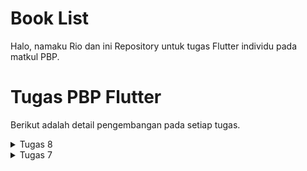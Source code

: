 # Book List

Halo, namaku Rio dan ini Repository untuk tugas Flutter individu pada matkul PBP.

# Tugas PBP Flutter
Berikut adalah detail pengembangan pada setiap tugas.

<details>
    <summary>
        Tugas 8
    </summary>

## Jelaskan perbedaan antara Navigator.push() dan Navigator.pushReplacement(), disertai dengan contoh mengenai penggunaan kedua metode tersebut yang tepat!

1. **Navigator.push()**: Metode ini digunakan untuk menavigasi ke halaman baru sambil mempertahankan halaman sebelumnya dalam stack navigasi. Jadi, ketika pengguna menekan tombol kembali, mereka akan kembali ke halaman sebelumnya. Contoh penggunaannya:

```dart
Navigator.push(
  context,
  MaterialPageRoute(builder: (context) => SecondPage()),
);
```

2. **Navigator.pushReplacement()**: Metode ini digunakan untuk menavigasi ke halaman baru dan menghapus halaman sebelumnya dari stack navigasi. Jadi, ketika pengguna menekan tombol kembali, mereka tidak akan kembali ke halaman sebelumnya. Metode ini biasanya digunakan untuk navigasi ke halaman "Home" atau "Login" setelah proses seperti "Sign Out". Contoh penggunaannya:

```dart
Navigator.pushReplacement(
  context,
  MaterialPageRoute(builder: (context) => HomePage()),
);
```
## Jelaskan masing-masing layout widget pada Flutter dan konteks penggunaannya masing-masing!

1. **Container**: Widget ini memungkinkan membuat elemen desain yang dapat disesuaikan, seperti padding, margin, dan background color. Biasanya digunakan ketika ingin mengubah beberapa aspek visual dari widget anak.

```dart
Container(
  margin: const EdgeInsets.all(15.0),
  padding: const EdgeInsets.all(3.0),
  decoration: BoxDecoration(border: Border.all(color: Colors.blueAccent)),
  child: Text('Hello World'),
)
```

2. **Row dan Column**: Widget ini memungkinkan untuk mengatur widget anak secara horizontal dan vertikal. `Row` digunakan untuk layout horizontal, sedangkan `Column` digunakan untuk layout vertikal.

```dart
Row(
  children: <Widget>[
    Icon(Icons.star, color: Colors.yellow[500]),
    Icon(Icons.star, color: Colors.yellow[500]),
    Icon(Icons.star, color: Colors.grey),
  ],
)
```

3. **Stack**: Widget ini memungkinkan untuk menumpuk sejumlah widget di atas satu sama lain. Biasanya digunakan ketika ingin menempatkan beberapa widget yang satu di atas yang lain.

```dart
Stack(
  alignment: const Alignment(0.6, 0.6),
  children: [
    CircleAvatar(
      backgroundImage: AssetImage('images/pic.jpg'),
      radius: 100,
    ),
    Container(
      decoration: BoxDecoration(
        color: Colors.black45,
      ),
      child: Text(
        'Mia B',
        style: TextStyle(
          fontSize: 20,
          fontWeight: FontWeight.bold,
          color: Colors.white,
        ),
      ),
    ),
  ],
)
```

4. **GridView**: Widget ini memungkinkan untuk mengatur widget anak dalam grid dua dimensi. Biasanya digunakan ketika ingin menampilkan koleksi item dalam bentuk grid.

```dart
GridView.count(
  crossAxisCount: 2,
  children: List.generate(100, (index) {
    return Center(
      child: Text(
        'Item $index',
        style: Theme.of(context).textTheme.headline5,
      ),
    );
  }),
)
```

5. **ListView**: Widget ini memungkinkan untuk mengatur widget anak dalam daftar yang dapat digulir. Biasanya digunakan ketika memiliki sejumlah widget yang lebih banyak dari yang dapat ditampilkan pada layar sekaligus.

```dart
ListView(
  children: <Widget>[
    ListTile(
      leading: Icon(Icons.map),
      title: Text('Map'),
    ),
    ListTile(
      leading: Icon(Icons.photo_album),
      title: Text('Album'),
    ),
    ListTile(
      leading: Icon(Icons.phone),
      title: Text('Phone'),
    ),
  ],
)
```

## Sebutkan apa saja elemen input pada form yang kamu pakai pada tugas kali ini dan jelaskan mengapa kamu menggunakan elemen input tersebut!

- `Form` => untuk membuat dan mengelola formulir juga untuk validasi input dan menyimpan input pengguna apabila sudah sesuai.
- `SingleChildScrollView` => untuk page dapat discroll apabila konten lebih besar dari ukuran screen.
- `Column` => untuk mengatur widget childnya dalam kolom vertikal.
- `Padding` => untuk mengatur jarak (padding) di sekitar widget childnya.
- `TextFormField` => untuk tempat pengguna memberikan input, kemudian akan diproses oleh program untuk validasi input dan menyimpannya.
- `Text` => untuk menampilkan teks pada page.
- `TextStyle` => untuk kustomisasi teks pada page (color, size, etc.) juga untuk mengubah warna text pada `TextFormField`.
- `InputDecoration` => untuk mengatur dekorasi elemen input seperti label, icon, dan text style.
- `OutlineInputBorder` => untuk memberikan outline pada `TextFormField`.
- `Align` => untuk mengatur posisi (alignment) widget childrennya.
- `ElevatedButton` => untuk efek peninggian dan memberikan respon ketika diklik.
- `ButtonStyle` => untuk menentukan style button.
- `TextButton` => untuk menampilkan button `OK`.

## Bagaimana penerapan clean architecture pada aplikasi Flutter?

Clean Architecture pada aplikasi Flutter dapat diterapkan dengan membagi kode menjadi beberapa lapisan yang saling terpisah. Lapisan-lapisan tersebut meliputi entitas bisnis (domain), use cases, lapisan interface (interface adaptors) yang berkomunikasi dengan luar, dan lapisan framework yang mengatur detail implementasi seperti UI dan database. Dengan memisahkan secara jelas antara ketiga lapisan ini, Clean Architecture memungkinkan pengembang untuk menciptakan kode yang bersih, terpisah, dan mudah diuji. Penggunaan fitur-fitur Flutter seperti Provider atau Riverpod dapat membantu dalam menyusun lapisan-lapisan tersebut, memastikan bahwa logika bisnis tidak terikat erat dengan implementasi UI atau teknologi tertentu, dan mempermudah pemeliharaan serta pengembangan fitur baru pada aplikasi.

## Jelaskan bagaimana cara kamu mengimplementasikan checklist di atas secara step-by-step! (bukan hanya sekadar mengikuti tutorial)

1. **Membuat Halaman Form dan Membuat List yang berisi Item yang diinput pada Form**

```dart
import 'package:flutter/material.dart';
// TODO: Impor drawer yang sudah dibuat sebelumnya
import 'package:book_list/widgets/left_drawer.dart';
import 'package:book_list/widgets/book_card.dart';

class BookFormPage extends StatefulWidget {
  const BookFormPage({super.key});

  @override
  State<BookFormPage> createState() => _BookFormPageState();
}

List<Item> items = [];

class _BookFormPageState extends State<BookFormPage> {
  final _formKey = GlobalKey<FormState>();
  String _name = "";
  int _amount = 0;
  String _description = "";
  @override
  Widget build(BuildContext context) {
    return Scaffold(
      appBar: AppBar(
        title: const Center(
          child: Text(
            'Form Tambah Buku',
          ),
        ),
        backgroundColor: Colors.blue,
        foregroundColor: Colors.white,
      ),
      // TODO: Tambahkan drawer yang sudah dibuat di sini
      drawer: const LeftDrawer(),
      body: Form(
        key: _formKey,
        child: SingleChildScrollView(
            child:
                Column(crossAxisAlignment: CrossAxisAlignment.start, children: [
          Padding(
            padding: const EdgeInsets.all(8.0),
            child: TextFormField(
              decoration: InputDecoration(
                hintText: "Nama Buku",
                labelText: "Nama Buku",
                border: OutlineInputBorder(
                  borderRadius: BorderRadius.circular(5.0),
                ),
              ),
              onChanged: (String? value) {
                setState(() {
                  _name = value!;
                });
              },
              validator: (String? value) {
                if (value == null || value.isEmpty) {
                  return "Nama tidak boleh kosong!";
                }
                return null;
              },
            ),
          ),
          Padding(
            padding: const EdgeInsets.all(8.0),
            child: TextFormField(
              decoration: InputDecoration(
                hintText: "Jumlah",
                labelText: "Jumlah",
                border: OutlineInputBorder(
                  borderRadius: BorderRadius.circular(5.0),
                ),
              ),
              // TODO: Tambahkan variabel yang sesuai
              onChanged: (String? value) {
                setState(() {
                  _amount = int.parse(value!);
                });
              },
              validator: (String? value) {
                if (value == null || value.isEmpty) {
                  return "Jumlah tidak boleh kosong!";
                }
                if (int.tryParse(value) == null) {
                  return "Jumlah harus berupa angka!";
                }
                return null;
              },
            ),
          ),
          Padding(
            padding: const EdgeInsets.all(8.0),
            child: TextFormField(
              decoration: InputDecoration(
                hintText: "Deskripsi",
                labelText: "Deskripsi",
                border: OutlineInputBorder(
                  borderRadius: BorderRadius.circular(5.0),
                ),
              ),
              onChanged: (String? value) {
                setState(() {
                  // TODO: Tambahkan variabel yang sesuai
                  _description = value!;
                });
              },
              validator: (String? value) {
                if (value == null || value.isEmpty) {
                  return "Deskripsi tidak boleh kosong!";
                }
                return null;
              },
            ),
          ),
          Align(
            alignment: Alignment.bottomCenter,
            child: Padding(
              padding: const EdgeInsets.all(8.0),
              child: ElevatedButton(
                style: ButtonStyle(
                  backgroundColor: MaterialStateProperty.all(Colors.indigo),
                ),
                onPressed: () {
                  if (_formKey.currentState!.validate()) {
                    items.add(Item(
                      name: _name,
                      amount: _amount,
                      description: _description,
                    ));
                    showDialog(
                      context: context,
                      builder: (context) {
                        return AlertDialog(
                          title: const Text('Buku berhasil tersimpan'),
                          content: SingleChildScrollView(
                            child: Column(
                              crossAxisAlignment: CrossAxisAlignment.start,
                              children: [
                                Text('Nama Buku: $_name'),
                                // TODO: Munculkan value-value lainnya
                                Text('Jumlah: $_amount'),
                                Text('Deskripsi: $_description'),
                              ],
                            ),
                          ),
                          actions: [
                            TextButton(
                              child: const Text('OK'),
                              onPressed: () {
                                Navigator.pop(context);
                              },
                            ),
                          ],
                        );
                      },
                    );
                    _formKey.currentState!.reset();
                  }
                },
                child: const Text(
                  "Save",
                  style: TextStyle(color: Colors.white),
                ),
              ),
            ),
          ),
        ])),
      ),
    );
  }
}
```

2. **Membuat halaman daftar Item yang sudah diinput**

```dart
import 'package:flutter/material.dart';
import 'package:book_list/widgets/left_drawer.dart';
import 'package:book_list/screens/booklist_form.dart';

class ItemsPage extends StatefulWidget {
  const ItemsPage({super.key});

  @override
  State<ItemsPage> createState() => _ItemsPageState();
}

class _ItemsPageState extends State<ItemsPage> {
  @override
  Widget build(BuildContext context) {
    return Scaffold(
      appBar: AppBar(
        title: Text('Book Item List'),
        backgroundColor: Colors.blue,
        foregroundColor: Colors.white,
      ),
      drawer: LeftDrawer(),
      body: ListView.builder(
        itemCount: items.length,
        itemBuilder: (context, index) {
          return ListTile(
            title: Text(items[index].name),
            subtitle: Text(
                'Amount: ${items[index].amount}\nDescription: ${items[index].description}'),
            // Add an onTap handler if you want to do something when the user taps a product
            onTap: () {},
          );
        },
      ),
    );
  }
}
```

3. **Menambahkan Routing ke Halaman Tersebut dari Tombol Card Halaman Utama**

```dart
if (item.name == "Tambah Buku") {
  // TODO: Gunakan Navigator.push untuk melakukan navigasi ke MaterialPageRoute yang mencakup ShopFormPage.
  Navigator.push(context,
      MaterialPageRoute(builder: (context) => const BookFormPage()));
} else if (item.name == "Lihat Buku") {
  // TODO: Gunakan Navigator.push untuk melakukan navigasi ke MaterialPageRoute yang mencakup ShopFormPage.
  Navigator.push(context,
      MaterialPageRoute(builder: (context) => const ItemsPage()));
}
```

4. **Membuat drawer**

```dart
import 'package:flutter/material.dart';
import 'package:book_list/screens/menu.dart';
// TODO: Impor halaman BookFormPage jika sudah dibuat
import 'package:book_list/screens/booklist_form.dart';
import 'package:book_list/screens/booklist_items.dart';

class LeftDrawer extends StatelessWidget {
  const LeftDrawer({super.key});

  @override
  Widget build(BuildContext context) {
    return Drawer(
      child: ListView(
        children: [
          const DrawerHeader(
            // TODO: Bagian drawer header
            decoration: BoxDecoration(
              color: Colors.blue,
            ),
            child: Column(
              children: [
                Text(
                  'Book List',
                  textAlign: TextAlign.center,
                  style: TextStyle(
                    fontSize: 30,
                    fontWeight: FontWeight.bold,
                    color: Colors.white,
                  ),
                ),
                Padding(padding: EdgeInsets.all(10)),
                Text("Catat seluruh buku mu di sini!",
                    // TODO: Tambahkan gaya teks dengan center alignment, font ukuran 15, warna putih, dan weight biasa
                    textAlign: TextAlign.center,
                    style: TextStyle(
                      fontSize: 15,
                      color: Colors.white,
                    )),
              ],
            ),
          ),
          // TODO: Bagian routing
          ListTile(
            leading: const Icon(Icons.home_outlined),
            title: const Text('Halaman Utama'),
            // Bagian redirection ke MyHomePage
            onTap: () {
              Navigator.pushReplacement(
                  context,
                  MaterialPageRoute(
                    builder: (context) => MyHomePage(),
                  ));
            },
          ),
          ListTile(
            leading: const Icon(Icons.add),
            title: const Text('Tambah Buku'),
            // Bagian redirection ke BookFormPage
            onTap: () {
              /*
              TODO: Buatlah routing ke BookFormPage di sini,
              setelah halaman BookFormPage sudah dibuat.
              */
              Navigator.push(
                  context,
                  MaterialPageRoute(
                      builder: (context) => const BookFormPage()));
            },
          ),
          ListTile(
            leading: const Icon(Icons.checklist),
            title: const Text('Lihat Buku'),
            // Bagian redirection ke BookFormPage
            onTap: () {
              /*
              TODO: Buatlah routing ke BookFormPage di sini,
              setelah halaman BookFormPage sudah dibuat.
              */
              Navigator.push(context,
                  MaterialPageRoute(builder: (context) => const ItemsPage()));
            },
          )
        ],
      ),
    );
  }
}
```

6. **Menambahkan drawer pada setiap page**

```dart
drawer: const LeftDrawer(),
```

</details>

<details>
    <summary>
        Tugas 7
    </summary>

## Apa perbedaan utama antara stateless dan stateful widget dalam konteks pengembangan aplikasi Flutter?

= Dalam pengembangan aplikasi Flutter, perbedaan utama antara Stateless dan Stateful widget adalah:

Stateless Widget: Widget ini digunakan ketika bagian UI (User Interface) yang kita buat tidak memerlukan perubahan state atau kondisi. Dengan kata lain, Stateless widget tidak dapat berubah setelah di-render pertama kali. Contoh dari Stateless widget adalah Text, Icon, dan RaisedButton.

Stateful Widget: Widget ini digunakan ketika bagian UI yang kita buat memerlukan perubahan state atau kondisi. Stateful widget dapat berubah sepanjang lifecycle-nya. Contoh dari Stateful widget adalah Checkbox, Radio Button, Slider, InkWell, Form, dan TextField.

## Sebutkan seluruh widget yang kamu gunakan untuk menyelesaikan tugas ini dan jelaskan fungsinya masing-masing.

- MyApp: Ini adalah widget utama yang merupakan StatelessWidget. Widget ini mendefinisikan tampilan utama aplikasi.

- MaterialApp: Widget ini biasanya digunakan sebagai root dari aplikasi Flutter dan menyediakan berbagai fungsi seperti navigasi, tema, dan judul aplikasi.

- ThemeData: Widget ini digunakan untuk mendefinisikan tema global untuk aplikasi. Dalam kasus ini, menggunakan ColorScheme.fromSeed(seedColor: Colors.indigo) untuk menghasilkan skema warna dari warna benih, dan useMaterial3: true untuk menggunakan sistem desain Material 3.

- MyHomePage: Ini adalah widget yang ditampilkan ketika aplikasi dimulai. Widget ini menyediakan kerangka dasar Material Design untuk layout aplikasi. Ini mencakup AppBar dan Body.

- Scaffold: Widget ini menyediakan kerangka dasar Material Design untuk layout aplikasi. Ini mencakup AppBar dan Body.

- AppBar: Widget ini menampilkan bar aplikasi di bagian atas Scaffold.

- Text: Widget ini digunakan untuk menampilkan teks.

- SingleChildScrollView: Widget ini memungkinkan kontennya dapat digulir jika konten tersebut melebihi ruang yang tersedia.

- Padding: Widget ini digunakan untuk memberikan padding ke widget anaknya.

- Column: Widget ini digunakan untuk menampilkan daftar widget anaknya dalam tata letak vertikal.

- GridView.count: Widget ini digunakan untuk menampilkan grid item.

- BookCard: Ini adalah widget kustom yang buat untuk menampilkan item toko.

- Material: Widget ini memberikan efek visual Material Design ke widget anaknya.

- InkWell: Widget ini membuat area pada layar yang dapat merespons sentuhan pengguna.

- Container: Widget ini memungkinkan untuk menyesuaikan detail visual anaknya.

- Icon: Widget ini digunakan untuk menampilkan ikon.

## Jelaskan bagaimana cara kamu mengimplementasikan checklist di atas secara step-by-step (bukan hanya sekadar mengikuti tutorial)

### 1. Membuat sebuah program Flutter baru dengan tema inventory seperti tugas-tugas sebelumnya.

Generate proyek Flutter baru dengan nama book_list. Book list merupakan aplikasi inventori buku.
```
flutter create <APP_NAME>
cd <APP_NAME>
```

### 2. Membuat tiga tombol sederhana dengan ikon dan teks untuk: Melihat daftar item (Lihat Item), Menambah item (Tambah Item), Logout (Logout). Serta implementasi bonus dengan membedakan warna tiga tombol tersebut.

- Membuat file baru pada ```lib``` dengan nama ```menu.dart```
- Menambahkan kelas baru bernama ```BookItem``` untuk ketiga item yang akan ditampilkan sebagai button.
```dart
class BookItem {
  final String name;
  final IconData icon;
  final Color color;

  BookItem(this.name, this.icon, this.color);
}
```
- Membuat list ```items``` yang berisi objek-objek dari kelas ```BookItem```.
```dart
final List<BookItem> items = [
    BookItem("Lihat Item", Icons.checklist, Colors.blue),
    BookItem("Tambah Item", Icons.add, Colors.green),
    BookItem("Logout", Icons.logout, Colors.red),
];
```
- Membuat class ```BookCard``` untuk menampilkan item-item ```BookItem``` tersebut sebagai card. Card tersebut memiliki warna yang sesuai dengan atribut ```color``` masing-masing item (implementasi bonus).
```dart
class BookCard extends StatelessWidget {
  final BookItem item;

  const BookCard(this.item, {super.key}); // Constructor

  @override
  Widget build(BuildContext context) {
    return Material(
      color: item.color,
      child: InkWell(
        // Area responsive terhadap sentuhan
        onTap: () {
          // Memunculkan SnackBar ketika diklik
          ScaffoldMessenger.of(context)
            ..hideCurrentSnackBar()
            ..showSnackBar(SnackBar(
                content: Text("Kamu telah menekan tombol ${item.name}!")));
        },
        child: Container(
          // Container untuk menyimpan Icon dan Text
          padding: const EdgeInsets.all(8),
          child: Center(
            child: Column(
              mainAxisAlignment: MainAxisAlignment.center,
              children: [
                Icon(
                  item.icon,
                  color: Colors.white,
                  size: 30.0,
                ),
                const Padding(padding: EdgeInsets.all(3)),
                Text(
                  item.name,
                  textAlign: TextAlign.center,
                  style: const TextStyle(color: Colors.white),
                ),
              ],
            ),
          ),
        ),
      ),
    );
  }
}
```
- Membuat container card pada ```build``` widget ```MyHomePage``` dan melakukan iterasi pada list ```items``` yang berisi objek ```BookItem``` untuk ditampilkan sebagai card dengan menggunakan class ```BookCard``` yang telah didefinisikan sebelumnya.
```dart
GridView.count(
    // Container pada card kita.
    primary: true,
    padding: const EdgeInsets.all(20),
    crossAxisSpacing: 10,
    mainAxisSpacing: 10,
    crossAxisCount: 3,
    shrinkWrap: true,
    children: items.map((BookItem item) {
        // Iterasi untuk setiap item
        return BookCard(item);
    }).toList(),
)
```
### 3. Memunculkan Snackbar dengan tulisan: "Kamu telah menekan tombol Lihat Item" ketika tombol Lihat Item ditekan, "Kamu telah menekan tombol Tambah Item" ketika tombol Tambah Item ditekan, "Kamu telah menekan tombol Logout" ketika tombol Logout ditekan.

Pada ```build``` widget ```BookCard``` mendefinisikan card tersebut sebagai area responsif terhadap sentuhan. Dan mendefinisikan action onTap saat card diklik dengan memunculkan Snackbar.
```dart
Widget build(BuildContext context) {
    return Material(
        color: item.color,
        child: InkWell(
        // Area responsive terhadap sentuhan
            onTap: () {
                // Memunculkan SnackBar ketika diklik
                ScaffoldMessenger.of(context)
                ..hideCurrentSnackBar()
                ..showSnackBar(SnackBar(
                    content: Text("Kamu telah menekan tombol ${item.name}!")));
            },
            ...
        )
    )
}
```

</details>